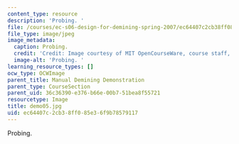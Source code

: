 ```yaml
---
content_type: resource
description: 'Probing. '
file: /courses/ec-s06-design-for-demining-spring-2007/ec64407c2cb38ff085e36f9b78579117_demo05.jpg
file_type: image/jpeg
image_metadata:
  caption: Probing.
  credit: 'Credit: Image courtesy of MIT OpenCourseWare, course staff, and students.'
  image-alt: 'Probing. '
learning_resource_types: []
ocw_type: OCWImage
parent_title: Manual Demining Demonstration
parent_type: CourseSection
parent_uid: 36c36390-e376-b66e-00b7-51bea8f55721
resourcetype: Image
title: demo05.jpg
uid: ec64407c-2cb3-8ff0-85e3-6f9b78579117
---
```

Probing. 


